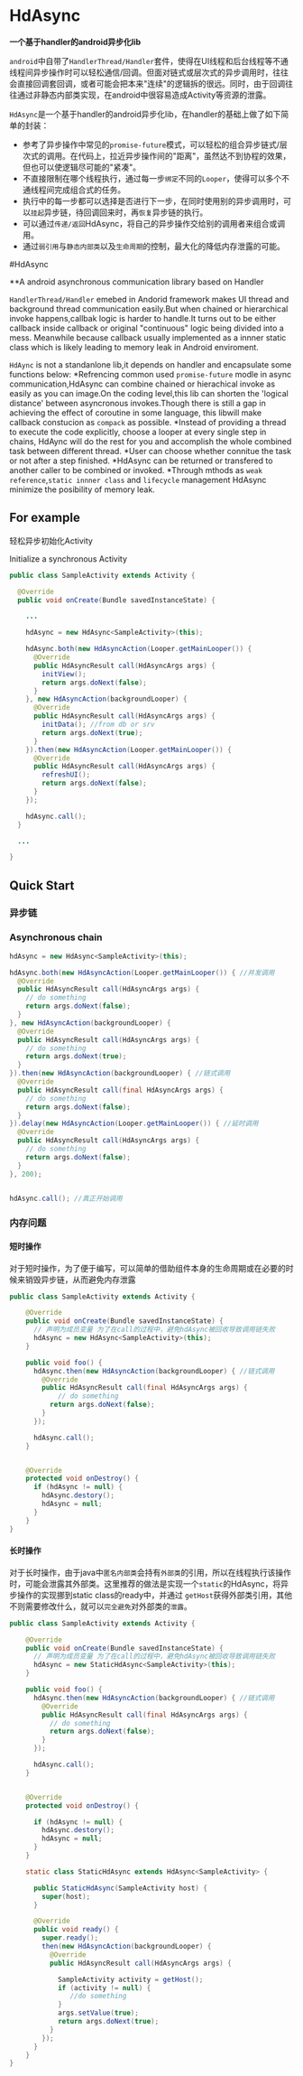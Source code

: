 # HdAsync

**一个基于handler的android异步化lib**


`android`中自带了`HandlerThread/Handler`套件，使得在UI线程和后台线程等不通线程间异步操作时可以轻松通信/回调。但面对链式或层次式的异步调用时，往往会直接回调套回调，或者可能会把本来"连续"的逻辑拆的很远。同时，由于回调往往通过非静态内部类实现，在android中很容易造成Activity等资源的泄露。

`HdAsync`是一个基于handler的android异步化lib，在handler的基础上做了如下简单的封装：
* 参考了异步操作中常见的`promise-future`模式，可以轻松的组合异步链式/层次式的调用。在代码上，拉近异步操作间的"距离"，虽然达不到协程的效果，但也可以使逻辑尽可能的"紧凑"。
* 不直接限制在哪个线程执行，通过每一步`绑定`不同的`Looper`，使得可以多个不通线程间完成组合式的任务。
* 执行中的每一步都可以选择是否进行下一步，在同时使用别的异步调用时，可以`挂起`异步链，待回调回来时，再`恢复`异步链的执行。
*  可以通过`传递/返回`HdAsync，将自己的异步操作交给别的调用者来组合或调用。
*  通过`弱引用`与`静态内部类`以及`生命周期`的控制，最大化的降低内存泄露的可能。

#HdAsync

**A android asynchronous communication library based on Handler
 
`HandlerThread/Handler` emebed in Andorid framework makes UI thread and background thread communication easily.But when chained or hierarchical invoke happens,callbak logic is harder to handle.It turns out to be either callback inside callback or original  "continuous" logic being divided into a mess. Meanwhile because callback usually implemented as a innner static class which is likely leading to memory leak in Android enviroment.

`HdAync` is not a standanlone lib,it depends on handler and encapsulate some functions below:
*Refrencing common used `promise-future` modle in async communication,HdAsync can combine chained or hierachical invoke as easily as you can image.On the coding level,this lib can shorten the 'logical distance' between asyncronous invokes.Though there is still a gap in achieving the effect of coroutine in some language, this libwill make  callback constucion as `compack` as possible.
*Instead of providing a thread to execute the code explicitly, choose a looper at every single step in chains, HdAync will do the rest for you and accomplish the whole combined task between different thread.
*User can choose whether connitue the task or not after a step finished.
*HdAsync can be returned or transfered to another caller to be combined or invoked.
*Through  mthods as  `weak reference`,`static innner class` and `lifecycle` management HdAsync minimize the posibility of memory leak.

## For example

轻松异步初始化Activity

Initialize a synchronous Activity

``` Java
public class SampleActivity extends Activity {

  @Override
  public void onCreate(Bundle savedInstanceState) {

    ...

    hdAsync = new HdAsync<SampleActivity>(this);

    hdAsync.both(new HdAsyncAction(Looper.getMainLooper()) {
      @Override
      public HdAsyncResult call(HdAsyncArgs args) {
        initView();
        return args.doNext(false);
      }
    }, new HdAsyncAction(backgroundLooper) {
      @Override
      public HdAsyncResult call(HdAsyncArgs args) {
        initData(); //from db or srv
        return args.doNext(true);
      }
    }).then(new HdAsyncAction(Looper.getMainLooper()) {
      @Override
      public HdAsyncResult call(HdAsyncArgs args) {
        refreshUI();
        return args.doNext(false);
      }
    });

    hdAsync.call();
  }

  ...

}


```

## Quick Start

### 异步链
### Asynchronous chain
``` Java
hdAsync = new HdAsync<SampleActivity>(this);

hdAsync.both(new HdAsyncAction(Looper.getMainLooper()) { //并发调用
  @Override
  public HdAsyncResult call(HdAsyncArgs args) {
    // do something
    return args.doNext(false);
  }
}, new HdAsyncAction(backgroundLooper) {
  @Override
  public HdAsyncResult call(HdAsyncArgs args) {
    // do something
    return args.doNext(true);
  }
}).then(new HdAsyncAction(backgroundLooper) { //链式调用
  @Override
  public HdAsyncResult call(final HdAsyncArgs args) {
    // do something
    return args.doNext(false);
  }
}).delay(new HdAsyncAction(Looper.getMainLooper()) { //延时调用
  @Override
  public HdAsyncResult call(HdAsyncArgs args) {
    // do something
    return args.doNext(false);
  }
}, 200);


hdAsync.call(); //真正开始调用

```

### 内存问题
#### 短时操作
对于短时操作，为了便于编写，可以简单的借助组件本身的生命周期或在必要的时候来销毁异步链，从而避免内存泄露

``` Java
public class SampleActivity extends Activity {

    @Override
    public void onCreate(Bundle savedInstanceState) {
      // 声明为成员变量 为了在call的过程中，避免hdAsync被回收导致调用链失败
      hdAsync = new HdAsync<SampleActivity>(this);
    }

    public void foo() {
      hdAsync.then(new HdAsyncAction(backgroundLooper) { //链式调用
        @Override
        public HdAsyncResult call(final HdAsyncArgs args) {
            // do something
          return args.doNext(false);
        }
      });

      hdAsync.call();
    }


    @Override
    protected void onDestroy() {
      if (hdAsync != null) {
        hdAsync.destory();
        hdAsync = null;
      }
    }
}

```
#### 长时操作

对于长时操作，由于java中`匿名内部类`会持有`外部类`的引用，所以在线程执行该操作时，可能会泄露其外部类。这里推荐的做法是实现一个`static`的HdAsync，将异步操作的实现挪到static class的ready中，并通过 `getHost`获得外部类引用，其他不则需要修改什么，就可以`完全避免`对外部类的`泄露`。

```  Java
public class SampleActivity extends Activity {

    @Override
    public void onCreate(Bundle savedInstanceState) {
      // 声明为成员变量 为了在call的过程中，避免hdAsync被回收导致调用链失败
      hdAsync = new StaticHdAsync<SampleActivity>(this);
    }

    public void foo() {
      hdAsync.then(new HdAsyncAction(backgroundLooper) { //链式调用
        @Override
        public HdAsyncResult call(final HdAsyncArgs args) {
          // do something
          return args.doNext(false);
        }
      });

      hdAsync.call();
    }


    @Override
    protected void onDestroy() {

      if (hdAsync != null) {
        hdAsync.destory();
        hdAsync = null;
      }
    }

    static class StaticHdAsync extends HdAsync<SampleActivity> {

      public StaticHdAsync(SampleActivity host) {
        super(host);
      }

      @Override
      public void ready() {
        super.ready();
        then(new HdAsyncAction(backgroundLooper) {
          @Override
          public HdAsyncResult call(HdAsyncArgs args) {

            SampleActivity activity = getHost();
            if (activity != null) {
               //do something
            }
            args.setValue(true);
            return args.doNext(true);
          }
        });
      }
    }
}

```
